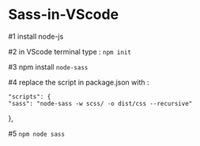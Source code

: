 # Sass-in-VScode

#1 install node-js 

#2 in VScode terminal type : `npm init`

#3 npm install `node-sass`

#4 replace the script in package.json with : 

    "scripts": {
    "sass": "node-sass -w scss/ -o dist/css --recursive"
  },
  
 #5 `npm node sass`
